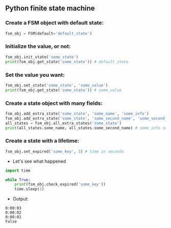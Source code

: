 ## Python finite state machine

### Create a FSM object with default state:
```python 
fsm_obj = FSM(default='default_state')
```

### Initialize the value, or not:
```python
fsm_obj.init_state('some_state')
print(fsm_obj.get_state('some_state')) # default_state
```

### Set the value you want:
```python
fsm_obj.set_state('some_state', 'some_value')
print(fsm_obj.get_state('some_state')) # some_value
```

### Create a state object with many fields:
```python
fsm_obj.add_extra_state('some_state', 'some_name', 'some_info')
fsm_obj.add_extra_state('some_state', 'some_second_name', 'some_second_info')
all_states = fsm_obj.all_extra_states('some_state')
print(all_states.some_name, all_states.some_second_name) # some_info some_second_info
```

### Create a state with a lifetime:
```python
fsm_obj.set_expired('some_key', 3) # time in seconds
```
* Let's see what happened
```python
import time

while True:
    print(fsm_obj.check_expired('some_key'))
    time.sleep(1)
```
* Output:
```
0:00:03
0:00:02
0:00:01
False
```
